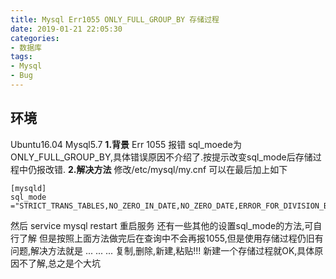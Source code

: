 ```yaml
---
title: Mysql Err1055 ONLY_FULL_GROUP_BY 存储过程
date: 2019-01-21 22:05:30
categories:
- 数据库
tags:
- Mysql
- Bug
---
```


## 环境
Ubuntu16.04
Mysql5.7
**1.背景**
Err 1055 报错 sql_moede为ONLY_FULL_GROUP_BY,具体错误原因不介绍了.按提示改变sql_mode后存储过程中仍报改错.
**2.解决方法**
修改/etc/mysql/my.cnf 可以在最后加上如下
```mysql
[mysqld]
sql_mode ="STRICT_TRANS_TABLES,NO_ZERO_IN_DATE,NO_ZERO_DATE,ERROR_FOR_DIVISION_BY_ZERO,NO_AUTO_CREATE_USER,NO_ENGINE_SUBSTITUTION"
```
然后 service mysql restart 重启服务
还有一些其他的设置sql_mode的方法,可自行了解
但是按照上面方法做完后在查询中不会再报1055,但是使用存储过程仍旧有问题,解决方法就是
...
...
...
复制,删除,新建,粘贴!!!
新建一个存储过程就OK,具体原因不了解,总之是个大坑